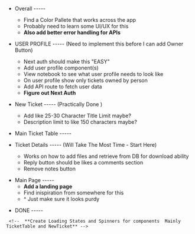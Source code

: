- Overall -----

  - Find a Color Pallete that works across the app
  - Probably need to learn some UI/UX for this
  - **Also add better error handling for APIs**

- USER PROFILE ----- (Need to implement this before I can add Owner Button)
  - Next auth should make this "EASY"
  - Add user profile component(s)
  - View notebook to see what user profile needs to look like
  - On user profile show only tickets owned by person
  - Add API route to fetch user data
  - **Figure out Next Auth**

* New Ticket ----- (Practically Done )

  - Add like 25-30 Character Title Limit maybe?
  - Description limit to like 150 characters maybe?

* Main Ticket Table -----

* Ticket Details ----- (Will Take The Most Time - Start Here)
  - Works on how to add files and retrieve from DB for download ability
  - Reply button should be likes a comments section
  - Remove notes button

- Main Page -----
  - **Add a landing page**
  - Find inispiration from somewhere for this
  - ^ Just make sure it looks purdy

* DONE -----

<!-- - Add ticket details component(s) - check whiteboard/notebook for layout -->
<!-- - Add API route for notes based off ticketId -->
<!-- * Add New Job/ Ticket Button above table on main page -->
<!-- * Fetch Owner , Title, Tier, Ticket ID Only -->
<!-- * Add API to fetch ticket data -->
  <!-- * Add new ticket component(s) -->
  <!-- * Add API route for adding new ticket -->
  <!-- - View notebook on how new ticket form should look -->
  <!-- - Add Tier Dropdown - Tier C, Tier B, Tier A -->
  <!-- - Figure out of how attach files -->
  <!-- * Setup submitFormHandler with the new ticket API -->
  <!-- - Style New Job Button -->
  <!-- - Create .env file for URLS -->
  <!-- - Add reply button on bottom where attachments are -->
   <!-- - Show owner right next to claim button -->
   <!-- - Redo the whole page so there is a split in the middle - Look at SRT photos -->
   <!-- - **Re-Add .env for PROD and LOCAL** -->

     <!--  **Create Loading States and Spinners for components  Mainly TicketTable and NewTicket** -->

